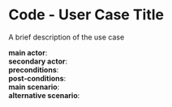 # Code - User Case Title

A brief description of the use case

**main actor**:  
**secondary actor**:  
**preconditions**:  
**post-conditions**:  
**main scenario**:  
**alternative scenario**:  
